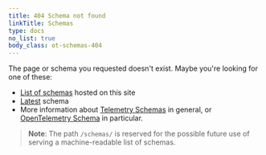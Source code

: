 ```yaml
---
title: 404 Schema not found
linkTitle: Schemas
type: docs
no_list: true
body_class: ot-schemas-404
---
```


The page or schema you requested doesn't exist. Maybe you're looking for one of
these:

- [List of schemas](list) hosted on this site
- [Latest](/schemas/latest) schema
- More information about [Telemetry Schemas] in general, or [OpenTelemetry
  Schema] in particular.

> **Note**: The path `/schemas/` is reserved for the possible future use of
> serving a machine-readable list of schemas.

[OpenTelemetry Schema]: /docs/specs/otel/schemas/#opentelemetry-schema
[Telemetry Schemas]: /docs/specs/otel/schemas/

